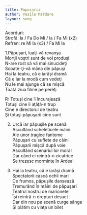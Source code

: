```yaml
---
title: Papusarii
author: Vasile Mardare
layout: song
---
```



Acorduri:  
Strofă: la / Fa Do Mi / la / Fa Mi (x2)  
Refren: re Mi la (x3) / Fa Mi la  


1.Păpuşari, luaţi-vă revanşa  
Morţii voştri sunt de voi produşi  
N-are rost să vă mai sinucideţi  
Scoate-ţi-vă mâna din păpuşi  
Hai la teatru, că e iarăşi dramă  
Că e iar la modă cum vedeţi  
Nu le mai ajunge că se mişcă  
Toată ziua filme pe pereţi  


R: Totuşi cine îi încurajează  
Totuşi cine îi aţâţă-n trup  
Cine e directorul de teatru  
Şi totuşi păpuşarii cine sunt  


2. Urcă iar păpuşile pe scenă  
Ascultând scheleticele mâini  
Ale unor tragice fantome  
Păpuşari cu suflete de câini  
Păpuşarii mişcă după voie  
Ascultând scenariul lor moral  
Dar când ei reintră-n cicatrice  
Se trezesc morminte în Ardeal  


3. Hai la teatru, că e iarăşi dramă  
Spectatorii cască ochii mari  
Ce frumos, păpuşile dansează  
Tremurând în mâini de păpuşari  
Teatrul nostru de marionete  
Îşi reintră-n drepturi desuet  
Dar din nou pe scenă curge sânge  
Şi plătim cu viaţa un bilet  
